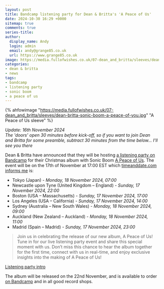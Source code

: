 ```yaml
---
layout: post
title: Bandcamp listening party for Dean & Britta's 'A Peace of Us'
date: 2024-10-30 16:29 +0000
sitemap: true
comments: true
series-title:
author:
  display_name: Andy
  login: admin
  email: andy@grange85.co.uk
  url: https://www.grange85.co.uk
image: https://media.fullofwishes.co.uk/07-dean_and_britta/sleeves/dean-britta-sonic-boom-a-peace-of-you.jpg
categories:
- dean & britta
- news
tags:
- bandcamp
- listening party
- sonic boom
- a peace of us
---
```

{% ahfowimage "https://media.fullofwishes.co.uk/07-dean_and_britta/sleeves/dean-britta-sonic-boom-a-peace-of-you.jpg" "A Peace of Us sleeve" %}

_Update: 16th November 2024_  
_The 'doors' open 30 minutes before kick-off, so if you want to join Dean and Britta for some preamble, subtract 30 minutes from the time below... I'll see you there_

Dean & Britta have announced that they will be hosting [a listening party on Bandcamp](https://deanandbritta.bandcamp.com/merch/a-peace-of-us-listening-party) for their Christmas album with Sonic Boom [A Peace of Us](/database/dean-and-britta/releases/a-peace-of-us/). The event will be on the 17th of November at 17:00 EST which [timeanddate.com informs me](https://www.timeanddate.com/worldclock/meetingdetails.html?year=2024&month=11&day=17&hour=22&min=00&sec=0&p1=248&p2=1327&p3=43&p4=137&p5=240&p6=22&p7=141&iv=1800) is:

 - Tokyo (Japan) - _Monday, 18 November 2024, 07:00_
 - Newcastle upon Tyne (United Kingdom – England) - _Sunday, 17 November 2024, 22:00_
 - Boston (USA – Massachusetts) - _Sunday, 17 November 2024, 17:00_
 - Los Angeles (USA – California) - _Sunday, 17 November 2024, 14:00_
 - Sydney (Australia – New South Wales) - _Monday, 18 November 2024, 09:00_
 - Auckland (New Zealand – Auckland) - _Monday, 18 November 2024, 11:00_
 - Madrid (Spain – Madrid) - _Sunday, 17 November 2024, 23:00_

<blockquote>
Join us in celebrating the release of our new album, A Peace of Us! Tune in for our live listening party event and share this special moment with us. Don’t miss this chance to hear the album together for the first time, connect with us in real-time, and enjoy exclusive insights into the making of A Peace of Us! 
</blockquote>
<p class="caption"><a href="https://deanandbritta.bandcamp.com/merch/a-peace-of-us-listening-party">Listening party intro</a></p>

The album will be released on the 22nd November, and is available to order [on Bandcamp](https://deanandbritta.bandcamp.com/album/a-peace-of-us) and in all good record shops.

